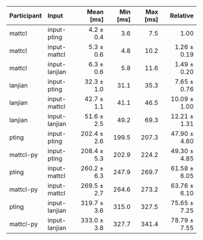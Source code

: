 | Participant | Input | Mean [ms] | Min [ms] | Max [ms] | Relative |
|:---|:---|---:|---:|---:|---:|
| mattcl | input-pting | 4.2 ± 0.4 | 3.6 | 7.5 | 1.00 |
| mattcl | input-mattcl | 5.3 ± 0.6 | 4.8 | 10.2 | 1.26 ± 0.19 |
| mattcl | input-lanjian | 6.3 ± 0.6 | 5.8 | 11.6 | 1.49 ± 0.20 |
| lanjian | input-pting | 32.3 ± 1.0 | 31.1 | 35.3 | 7.65 ± 0.76 |
| lanjian | input-mattcl | 42.7 ± 1.1 | 41.1 | 46.5 | 10.09 ± 1.00 |
| lanjian | input-lanjian | 51.6 ± 2.5 | 49.2 | 69.3 | 12.21 ± 1.31 |
| pting | input-pting | 202.4 ± 2.6 | 199.5 | 207.3 | 47.90 ± 4.60 |
| mattcl-py | input-pting | 208.4 ± 5.3 | 202.9 | 224.2 | 49.30 ± 4.85 |
| pting | input-mattcl | 260.2 ± 6.3 | 247.9 | 269.7 | 61.58 ± 6.05 |
| mattcl-py | input-mattcl | 269.5 ± 2.7 | 264.6 | 273.2 | 63.76 ± 6.10 |
| pting | input-lanjian | 319.7 ± 3.6 | 315.0 | 327.5 | 75.65 ± 7.25 |
| mattcl-py | input-lanjian | 333.0 ± 3.8 | 327.7 | 341.4 | 78.79 ± 7.55 |
